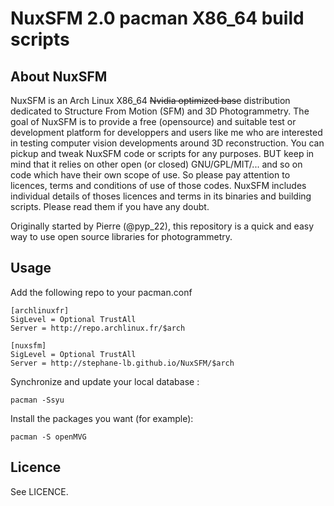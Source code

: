 # NuxSFM 2.0 pacman X86_64 build scripts

## About NuxSFM

NuxSFM is an Arch Linux X86_64 ~~Nvidia optimized base~~ distribution dedicated to Structure From Motion (SFM) and 3D Photogrammetry. The goal of NuxSFM is to provide a free (opensource) and suitable test or development platform for developpers and users like me who are interested in testing computer vision developments around 3D reconstruction. You can pickup and tweak NuxSFM code or scripts for any purposes. BUT keep in mind that it relies on other open (or closed) GNU/GPL/MIT/... and so on code which have their own scope of use. So please pay attention to licences, terms and conditions of use of those codes. NuxSFM includes individual details of thoses licences and terms in its binaries and building scripts. Please read them if you have any doubt.

Originally started by Pierre (@pyp_22), this repository is a quick and easy way to use open source libraries for photogrammetry.

## Usage

Add the following repo to your pacman.conf 

```
[archlinuxfr]
SigLevel = Optional TrustAll
Server = http://repo.archlinux.fr/$arch

[nuxsfm]
SigLevel = Optional TrustAll
Server = http://stephane-lb.github.io/NuxSFM/$arch
```

Synchronize and update your local database :

```
pacman -Ssyu
```

Install the packages you want (for example):

```
pacman -S openMVG
```


## Licence

See LICENCE.
